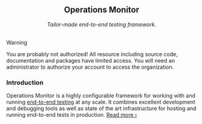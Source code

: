 <!--

NOTE! This documentation is PUBLIC for EVERYONE to see. Any updates should be manually updated with https://github.com/operations-monitor/.github-private/blob/main/profile/README.md.

-->

<div align="center">
<h2>Operations Monitor</h2>
<em>Tailor-made end-to-end testing framework.</em>
</div>

<br />

> [!WARNING]  
> You are probably not authorized! All resource including source code, documentation and packages have limited access. You will need an administrator to authorize your account to access the organization.

### Introduction

Operations Monitor is a highly configurable framework for working with and running [end-to-end testing](https://circleci.com/blog/what-is-end-to-end-testing/) at any scale. It combines excellent development and debugging tools as well as state of the art infrastructure for hosting and running end-to-end tests in production. [Read more ›](https://github.com/operations-monitor/operations-monitor#introduction)
